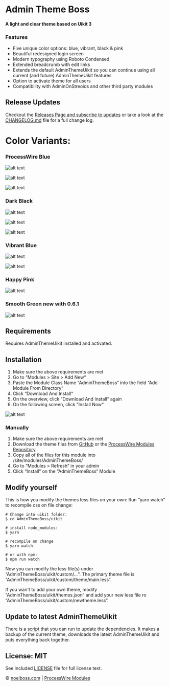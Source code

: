 # Admin Theme Boss
#### A light and clear theme based on Uikit 3

### Features

* Five unique color options: blue, vibrant, black & pink
* Beautiful redesigned login screen
* Modern typography using Roboto Condensed
* Extended breadcrumb with edit links
* Extends the default AdminThemeUikit so you can continue using all current (and future) AdminThemeUikit features
* Option to activate theme for all users
* Compatibility with AdminOnStreoids and other third party modules


## Release Updates

Checkout the [Releases Page and subscribe to updates](http://releases.noelboss.com/adminthemeboss) or take a look at the [CHANGELOG.md](https://github.com/noelboss/AdminThemeBoss/blob/master/CHANGELOG.md) file for a full change log.


# Color Variants:

### ProcessWire Blue

![alt text](https://raw.githubusercontent.com/noelboss/AdminThemeBoss/master/docs/images/pw-pt.png "Default ProcessWire Blue Page Tree")

![alt text](https://raw.githubusercontent.com/noelboss/AdminThemeBoss/master/docs/images/pw.png "Default ProcessWire Blue")

![alt text](https://raw.githubusercontent.com/noelboss/AdminThemeBoss/master/docs/images/pw-login.png "Default ProcessWire Blue Login")

### Dark Black

![alt text](https://raw.githubusercontent.com/noelboss/AdminThemeBoss/master/docs/images/black-pt.png "Dark Black Page Tree")

![alt text](https://raw.githubusercontent.com/noelboss/AdminThemeBoss/master/docs/images/black.png "Dark Black")

![alt text](https://raw.githubusercontent.com/noelboss/AdminThemeBoss/master/docs/images/black-login.png "Dark Black Login")


### Vibrant Blue

![alt text](https://raw.githubusercontent.com/noelboss/AdminThemeBoss/master/docs/images/vibrant.png "Vibrant Blue")

![alt text](https://raw.githubusercontent.com/noelboss/AdminThemeBoss/master/docs/images/vibrant-login.png "Vibrant Blue Login")


### Happy Pink

![alt text](https://raw.githubusercontent.com/noelboss/AdminThemeBoss/master/docs/images/pink.png "Happy Pink")

### Smooth Green **new with 0.6.1**

![alt text](https://raw.githubusercontent.com/noelboss/AdminThemeBoss/master/docs/images/gren.png "Smooth Green")


## Requirements

Requires AdminThemeUikit installed and activated.


## Installation

1. Make sure the above requirements are met
1. Go to “Modules > Site > Add New“
2. Paste the Module Class Name “AdminThemeBoss“ into the field “Add Module From Directory“
3. Click “Download And Install“
4. On the overview, click “Download And Install“ again
5. On the following screen, click “Install Now“

![alt text](https://raw.githubusercontent.com/noelboss/AdminThemeBoss/master/docs/images/installation.png "Installation using URL")


### Manually

1. Make sure the above requirements are met
2. Download the theme files from [GitHub](https://github.com/noelboss/AdminThemeBoss) or the [ProcessWire Modules Repository](https://modules.processwire.com/modules/admin-theme-uikit/).
3. Copy all of the files for this module into /site/modules/AdminThemeBoss/
4. Go to “Modules > Refresh” in your admin
5. Click “Install“ on the “AdminThemeBoss“ Module


## Modify yourself

This is how you modify the themes less files on your own: Run “yarn watch“ to recompile css on file change:

	# Change into uikit folder:
	$ cd AdminThemeBoss/uikit

	# install node_modules:
	$ yarn

	# recompile on change
	$ yarn watch

	# or with npm:
	$ npm run watch

Now you can modify the less file(s) under “AdminThemeBoss/uikit/custom/…“.
The primary theme file is “AdminThemeBoss/uikit/custom/theme/main.less“.


If you wan't to add your own theme, modify “AdminThemeBoss/uikit/themes.json“ and add your new less file ro “AdminThemeBoss/uikit/custom/newtheme.less“.

## Update to latest AdminThemeUikit

There is a [script](https://github.com/noelboss/AdminThemeBoss/blob/master/upgrade-theme.sh) that you can run to update the dependencies. It makes a backup of the current theme, downloads the latest AdminThemeUikit and puts everything back together.

## License: MIT

See included [LICENSE](https://github.com/noelboss/AdminThemeBoss/blob/master/LICENSE) file for full license text.

© [noelboss.com](https://www.noelboss.com) | [ProcessWire Modules](https://modules.processwire.com/authors/noelboss/)
